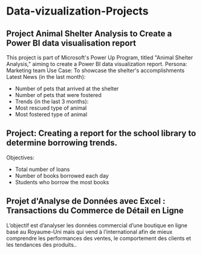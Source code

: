 # Data-vizualization-Projects

## Project Animal Shelter Analysis to Create a Power BI data visualisation report  
This project is part of Microsoft's Power Up Program, titled "Animal Shelter Analysis," aiming to create a Power BI data visualization report.
  Persona: Marketing team
  Use Case: To showcase the shelter's accomplishments
  Latest News (in the last month):
  - Number of pets that arrived at the shelter
  - Number of pets that were fostered
  - Trends (in the last 3 months):
  - Most rescued type of animal
  - Most fostered type of animal
    
## Project: Creating a report for the school library to determine borrowing trends.
Objectives:
  - Total number of loans
  - Number of books borrowed each day
  - Students who borrow the most books

## Projet d'Analyse de Données avec Excel : Transactions du Commerce de Détail en Ligne
L’objectif est d’analyser les données commercial d’une boutique en ligne basé au Royaume-Uni mais qui vend à l’international 
afin de mieux comprendre les performances des ventes, le comportement des clients et les tendances des produits..
    
